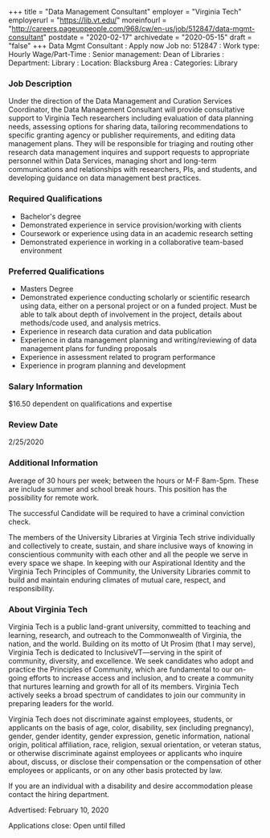 +++
title = "Data Management Consultant"
employer = "Virginia Tech"
employerurl = "https://lib.vt.edu/"
moreinfourl = "http://careers.pageuppeople.com/968/cw/en-us/job/512847/data-mgmt-consultant"
postdate = "2020-02-17"
archivedate = "2020-05-15"
draft = "false"
+++
Data Mgmt Consultant
: Apply now Job no: 512847
: Work type: Hourly Wage/Part-Time
: Senior management: Dean of Libraries
: Department: Library
: Location: Blacksburg Area
: Categories: Library

### Job Description

Under the direction of the Data Management and Curation Services Coordinator, the Data Management Consultant will provide consultative support to Virginia Tech researchers including evaluation of data planning needs, assessing options for sharing data, tailoring recommendations to specific granting agency or publisher requirements, and editing data management plans. They will be responsible for triaging and routing other research data management inquires and support requests to appropriate personnel within Data Services, managing short and long-term communications and relationships with researchers, PIs, and students, and developing guidance on data management best practices.

### Required Qualifications
- Bachelor's degree
- Demonstrated experience in service provision/working with clients
- Coursework or experience using data in an academic research setting
- Demonstrated experience in working in a collaborative team-based environment

### Preferred Qualifications

- Masters Degree 
- Demonstrated experience conducting scholarly or scientific research using data, either on a personal project or on a funded project. Must be able to talk about depth of involvement in the project, details about methods/code used, and analysis metrics.
- Experience in research data curation and data publication
- Experience in data management planning and writing/reviewing of data management plans for funding proposals
- Experience in assessment related to program performance
- Experience in program planning and development

### Salary Information

$16.50 dependent on qualifications and expertise

### Review Date

2/25/2020

### Additional Information

Average of 30 hours per week; between the hours or M-F 8am-5pm. These are include summer and school break hours. This position has the possibility for remote work.

The successful Candidate will be required to have a criminal conviction check.

The members of the University Libraries at Virginia Tech strive individually and collectively to create, sustain, and share inclusive ways of knowing in conscientious community with each other and all the people we serve in every space we shape. In keeping with our Aspirational Identity and the Virginia Tech Principles of Community, the University Libraries commit to build and maintain enduring climates of mutual care, respect, and responsibility.

### About Virginia Tech

Virginia Tech is a public land-grant university, committed to teaching and learning, research, and outreach to the Commonwealth of Virginia, the nation, and the world. Building on its motto of Ut Prosim (that I may serve), Virginia Tech is dedicated to InclusiveVT—serving in the spirit of community, diversity, and excellence. We seek candidates who adopt and practice the Principles of Community, which are fundamental to our on-going efforts to increase access and inclusion, and to create a community that nurtures learning and growth for all of its members. Virginia Tech actively seeks a broad spectrum of candidates to join our community in preparing leaders for the world.

Virginia Tech does not discriminate against employees, students, or applicants on the basis of age, color, disability, sex (including pregnancy), gender, gender identity, gender expression, genetic information, national origin, political affiliation, race, religion, sexual orientation, or veteran status, or otherwise discriminate against employees or applicants who inquire about, discuss, or disclose their compensation or the compensation of other employees or applicants, or on any other basis protected by law.

If you are an individual with a disability and desire accommodation please contact the hiring department.

Advertised: February 10, 2020

Applications close: Open until filled
